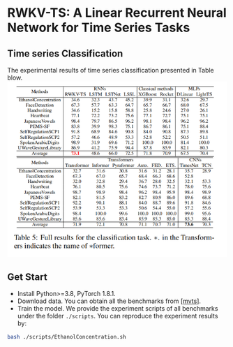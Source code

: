 # RWKV-TS: A Linear Recurrent Neural Network for Time Series Tasks

## Time series Classification
The experimental results of time series classification presented in Table blow.
![image](../pic/classification_result.png)

## Get Start

- Install Python>=3.8, PyTorch 1.8.1.
- Download data. You can obtain all the benchmarks from [[mvts](https://github.com/gzerveas/mvts_transformer)].
- Train the model. We provide the experiment scripts of all benchmarks under the folder `./scripts`. You can reproduce the experiment results by:

```bash
bash ./scripts/EthanolConcentration.sh
```